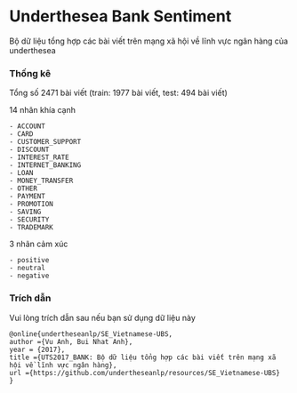 # Underthesea Bank Sentiment

Bộ dữ liệu tổng hợp các bài viết trên mạng xã hội về lĩnh vực ngân hàng của underthesea

### Thống kê 

Tổng số 2471 bài viết (train: 1977 bài viết, test: 494 bài viết)

14 nhãn khía cạnh 

```
- ACCOUNT
- CARD
- CUSTOMER_SUPPORT
- DISCOUNT
- INTEREST_RATE
- INTERNET_BANKING
- LOAN
- MONEY_TRANSFER
- OTHER
- PAYMENT
- PROMOTION
- SAVING
- SECURITY
- TRADEMARK
```

3 nhãn cảm xúc

```
- positive
- neutral
- negative 
```

### Trích dẫn

Vui lòng trích dẫn sau nếu bạn sử dụng dữ liệu này

```
@online{undertheseanlp/SE_Vietnamese-UBS,
author ={Vu Anh, Bui Nhat Anh},
year = {2017},
title ={UTS2017_BANK: Bộ dữ liệu tổng hợp các bài viết trên mạng xã hội về lĩnh vực ngân hàng},
url ={https://github.com/undertheseanlp/resources/SE_Vietnamese-UBS}
} 
```